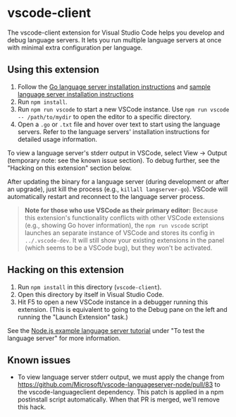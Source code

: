 # vscode-client

The vscode-client extension for Visual Studio Code helps you develop
and debug language servers. It lets you run multiple language servers
at once with minimal extra configuration per language.


## Using this extension

1. Follow the [Go language server installation instructions](../golang/README.md) and [sample language server installation instructions](../sample/README.md)
1. Run `npm install`.
1. Run `npm run vscode` to start a new VSCode instance. Use `npm run vscode -- /path/to/mydir` to open the editor to a specific directory.
1. Open a `.go` or `.txt` file and hover over text to start using the language servers. Refer to the language servers' installation instructions for detailed usage information.

To view a language server's stderr output in VSCode, select View → Output (temporary note: see the known issue section). To debug further, see the "Hacking on this extension" section below.

After updating the binary for a language server (during development or after an upgrade), just kill the process (e.g., `killall langserver-go`). VSCode will automatically restart and reconnect to the language server process.

> **Note for those who use VSCode as their primary editor:** Because this extension's functionality conflicts with other VSCode extensions (e.g., showing Go hover information), the `npm run vscode` script launches an separate instance of VSCode and stores its config in `../.vscode-dev`. It will still show your existing extensions in the panel (which seems to be a VSCode bug), but they won't be activated.


## Hacking on this extension

1. Run `npm install` in this directory (`vscode-client`).
1. Open this directory by itself in Visual Studio Code.
1. Hit F5 to open a new VSCode instance in a debugger running this extension. (This is equivalent to going to the Debug pane on the left and running the "Launch Extension" task.)

See the [Node.js example language server tutorial](https://code.visualstudio.com/docs/extensions/example-language-server) under "To test the language server" for more information.


## Known issues

* To view language server stderr output, we must apply the change from https://github.com/Microsoft/vscode-languageserver-node/pull/83 to the vscode-languageclient dependency. This patch is applied in a npm postinstall script automatically. When that PR is merged, we'll remove this hack.
